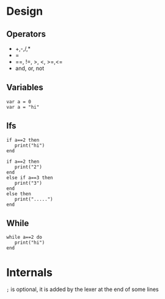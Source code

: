 # Design
## Operators
- +,-,/,*
- =
- ==, !=, >, <, >=,<=
- and, or, not
## Variables
```
var a = 0
var a = "hi"
```
## Ifs
```
if a==2 then
   print("hi")
end
```
```
if a==2 then
   print("2")
end
else if a==3 then
   print("3")
end
else then
   print(".....")
end
```
## While
```
while a==2 do
   print("hi")
end
```
# Internals
`;` is optional, it is added by the lexer at the end of some lines
